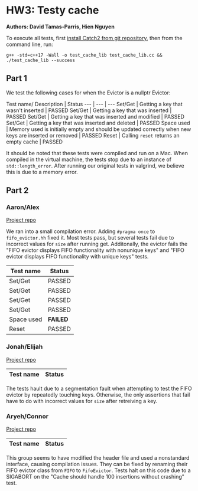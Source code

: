 # HW3: Testy cache

**Authors: David Tamas-Parris, Hien Nguyen**

To execute all tests, first [install Catch2 from git repository](https://github.com/catchorg/Catch2/blob/master/docs/cmake-integration.md#installing-catch2-from-git-repository), then from the command line, run:

```
g++ -std=c++17 -Wall -o test_cache_lib test_cache_lib.cc && ./test_cache_lib --success

```
## Part 1

We test the following cases for when the Evictor is a nullptr Evictor:

Test name/ Description | Status
 --- | --- | ---
Set/Get | Getting a key that wasn't inserted | PASSED
Set/Get | Getting a key that was inserted | PASSED
Set/Get | Getting a key that was inserted and modified | PASSED
Set/Get | Getting a key that was inserted and deleted | PASSED
Space used | Memory used is initially empty and should be updated correctly when new keys are inserted or removed | PASSED
Reset | Calling `reset` returns an empty cache | PASSED

It should be noted that these tests were compiled and run on a Mac. When compiled in the virtual machine, the tests stop due to an instance of `std::length_error`. After running our original tests in valgrind, we believe this is due to a memory error.

## Part 2

### Aaron/Alex

[Project repo](https://gitlab.com/InternetUnexplorer/CSCI_389_HW2)

We ran into a small compilation error. Adding `#pragma once` to `fifo_evictor.hh` fixed it. Most tests pass, but several tests fail due to incorrect values for `size` after running get. Additonally, the evictor fails the "FIFO evictor displays FIFO functionality with nonunique keys" and "FIFO evictor displays FIFO functionality with unique keys" tests.

Test name | Status
--- | ---
Set/Get | PASSED
Set/Get | PASSED
Set/Get | PASSED
Set/Get | PASSED
Space used | **FAILED**
Reset | PASSED

### Jonah/Elijah

[Project repo](https://github.com/TheReverb/hash_it_out/tree/master)

Test name | Status
--- | ---

The tests hault due to a segmentation fault when attempting to test the FIFO evictor by repeatedly touching keys. Otherwise, the only assertions that fail have to do with incorrect values for `size` after retreiving a key.
### Aryeh/Connor

[Project repo](https://github.com/astah100/HW2AryehStahlAndConnorDeiparine)


Test name | Status
--- | ---

This group seems to have modified the header file and used a nonstandard interface, causing compilation issues. They can be fixed by renaming their FIFO evictor class from `FIFO` to `FifoEvictor`. Tests halt on this code due to a SIGABORT on the "Cache should handle 100 insertions without crashing" test.
